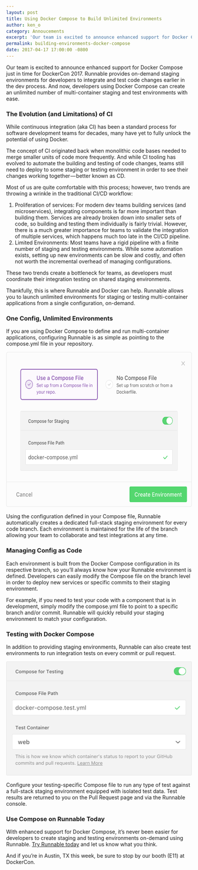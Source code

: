 ```yaml
---
layout: post
title: Using Docker Compose to Build Unlimited Environments
author: ken_o
category: Annoucements
excerpt: 'Our team is excited to announce enhanced support for Docker Compose just in time for DockerCon 2017. Runnable provides on-demand staging environments for developers to integrate and test code changes earlier in the dev process. And now, developers using Docker Compose can create an unlimited number of multi-container staging and test environments with ease.'
permalink: building-environments-docker-compose
date: 2017-04-17 17:00:00 -0800
---
```


Our team is excited to announce enhanced support for Docker Compose just in time for DockerCon 2017. Runnable provides on-demand staging environments for developers to integrate and test code changes earlier in the dev process. And now, developers using Docker Compose can create an unlimited number of multi-container staging and test environments with ease.

### The Evolution (and Limitations) of CI

While continuous integration (aka CI) has been a standard process for software development teams for decades, many have yet to fully unlock the potential of using Docker.

The concept of CI originated back when monolithic code bases needed to merge smaller units of code more frequently. And while CI tooling has evolved to automate the building and testing of code changes, teams still need to deploy to some staging or testing environment in order to see their changes working together — better known as CD.

Most of us are quite comfortable with this process; however, two trends are throwing a wrinkle in the traditional CI/CD workflow:

1. Proliferation of services: For modern dev teams building services (and microservices), integrating components is far more important than building them. Services are already broken down into smaller sets of code, so building and testing them individually is fairly trivial. However, there is a much greater importance for teams to validate the integration of multiple services, which happens much too late in the CI/CD pipeline.
2. Limited Environments: Most teams have a rigid pipeline with a finite number of staging and testing environments. While some automation exists, setting up new environments can be slow and costly, and often not worth the incremental overhead of managing configurations.

These two trends create a bottleneck for teams, as developers must coordinate their integration testing on shared staging environments.

Thankfully, this is where Runnable and Docker can help. Runnable allows you to launch unlimited environments for staging or testing multi-container applications from a single configuration, on-demand.

### One Config, Unlimited Environments

If you are using Docker Compose to define and run multi-container applications, configuring Runnable is as simple as pointing to the compose.yml file in your repository.

<img src="images/posts/compose-staging.png" height="420" width="600" class="img">

Using the configuration defined in your Compose file, Runnable automatically creates a dedicated full-stack staging environment for every code branch. Each environment is maintained for the life of the branch allowing your team to collaborate and test integrations at any time.

### Managing Config as Code

Each environment is built from the Docker Compose configuration in its respective branch, so you’ll always know how your Runnable environment is defined. Developers can easily modify the Compose file on the branch level in order to deploy new services or specific commits to their staging environment.

For example, if you need to test your code with a component that is in development, simply modify the compose.yml file to point to a specific branch and/or commit. Runnable will quickly rebuild your staging environment to match your configuration.

### Testing with Docker Compose

In addition to providing staging environments, Runnable can also create test environments to run integration tests on every commit or pull request.

<img src="images/posts/compose-testing.png" height="309" width="508" class="img">

Configure your testing-specific Compose file to run any type of test against a full-stack staging environment equipped with isolated test data. Test results are returned to you on the Pull Request page and via the Runnable console.

### Use Compose on Runnable Today

With enhanced support for Docker Compose, it’s never been easier for developers to create staging and testing environments on-demand using Runnable. [Try Runnable today](/) and let us know what you think.

And if you’re in Austin, TX this week, be sure to stop by our booth (E11) at DockerCon.
